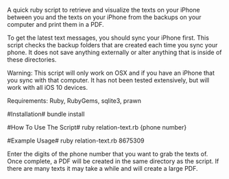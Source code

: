 A quick ruby script to retrieve and visualize the texts on your iPhone between you and  the texts on your iPhone from the backups on your computer and print them in a PDF.

To get the latest text messages, you should sync your iPhone first. This script checks the backup folders that are created each time you sync your phone. It does not save anything externally or alter anything that is inside of these directories.

Warning: This script will only work on OSX and if you have an iPhone that you sync with that computer. It has not been tested extensively, but will work with all iOS 10 devices.

Requirements: Ruby, RubyGems, sqlite3, prawn

#Installation#
bundle install

#How To Use The Script#
ruby relation-text.rb {phone number}

#Example Usage#
ruby relation-text.rb 8675309

Enter the digits of the phone number that you want to grab the texts of. Once complete, a PDF will be created in the same directory as the script. If there are many texts it may take a while and will create a large PDF.
